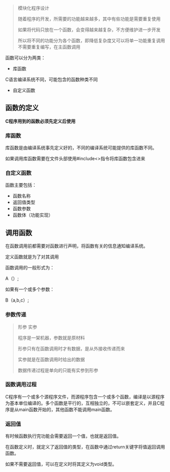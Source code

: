 > 模块化程序设计
> 
> 随着程序的开发，所需要的功能越来越多，其中有些功能是需要重复使用
> 
> 如果将代码只放在一个函数，会变得越来越复杂，不方便维护进一步开发
> 
> 所以将不同的功能分为各个函数，即降低复杂度又可以将单一功能重复调用不需要重复编写，在主函数调用

函数可以分为两类：

- 库函数

C语言编译系统不同，可能包含的函数种类不同

- 自定义函数

## 函数的定义

**C程序用到的函数必须先定义后使用**

### 库函数

库函数是由编译系统事先定义好的，不同的编译系统可能提供的库函数不同。

如果调用库函数需要在文件头部使用#include<>指令将库函数包含进来

### 自定义函数

函数主要包括：

- 函数名称
- 返回值类型
- 函数参数
- 函数体（功能实现）

## 调用函数

在函数调用前都需要对函数进行声明，将函数有关的信息通知编译系统。

定义函数就是为了对其调用

函数调用的一般形式为：

A（）;

如果有一个或多个参数：

B（a,b,c）;

### 参数传递

> 形参 实参
> 
> 程序是一架机器，参数就是原材料
> 
> 形参只有在函数调用时才有数据，是从外接收传递而来
> 
> 实参就是在函数调用时给出的数据
> 
> 数据传递过程是单向的只能有实参到形参

### 函数调用过程

C程序有一个或多个源程序文件，而源程序包含一个或多个函数，编译是以源程序为基本单位编译的。多个函数是平行的，互相独立的，不可以嵌套定义，并且C程序是从main函数开始的，其他函数不能调用main函数。

### 返回值

有时候函数执行完功能会需要返回一个值，也就是返回值。

在函数定义时，就定义了返回值的类型，在函数中通过return关键字将值返回调用函数。

如果不需要返回值，可以在定义时将其定义为void类型。

